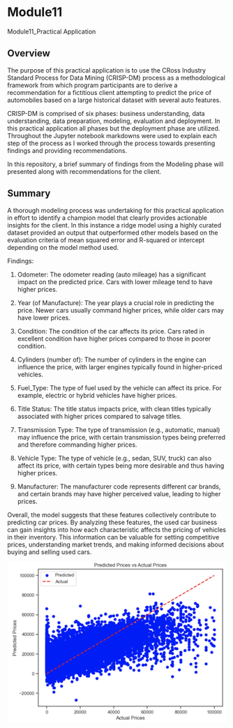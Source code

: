 # Module11
Module11_Practical Application

## Overview
The purpose of this practical application is to use the CRoss Industry Standard Process for Data Mining (CRISP-DM) process as a methodological framework from which program participants are to derive a recommendation for a fictitious client attempting to predict the price of automobiles based on a large historical dataset with several auto features.

CRISP-DM is comprised of six phases: business understanding, data understanding, data preparation, modeling, evaluation and deployment. In this practical application all phases but the deployment phase are utilized. Throughout the Jupyter notebook markdowns were used to explain each step of the process as I worked through the process towards presenting findings and providing recommendations.

In this repository, a brief summary of findings from the Modeling phase will presented along with recommendations for the client.

## Summary
A thorough modeling process was undertaking for this practical application in effort to identify a champion model that clearly provides actionable insights for the client. In this instance a ridge model using a highly curated dataset provided an output that outperformed other models based on the evaluation criteria of mean squared error and R-squared or intercept depending on the model method used.

Findings:
1. Odometer: The odometer reading (auto mileage) has a significant impact on the predicted price. Cars with lower mileage tend to have higher prices.

2. Year (of Manufacture): The year plays a crucial role in predicting the price. Newer cars usually command higher prices, while older cars may have lower prices.

3. Condition: The condition of the car affects its price. Cars rated in excellent condition have higher prices compared to those in poorer condition.

4. Cylinders (number of): The number of cylinders in the engine can influence the price, with larger engines typically found in higher-priced vehicles.

5. Fuel_Type: The type of fuel used by the vehicle can affect its price. For example, electric or hybrid vehicles have higher prices.

6. Title Status: The title status impacts price, with clean titles typically associated with higher prices compared to salvage titles.

7. Transmission Type: The type of transmission (e.g., automatic, manual) may influence the price, with certain transmission types being preferred and therefore commanding higher prices.

8. Vehicle Type: The type of vehicle (e.g., sedan, SUV, truck) can also affect its price, with certain types being more desirable and thus having higher prices.

9. Manufacturer: The manufacturer code represents different car brands, and certain brands may have higher perceived value, leading to higher prices.

Overall, the model suggests that these features collectively contribute to predicting car prices. By analyzing these features, the used car business can gain insights into how each characteristic affects the pricing of vehicles in their inventory. This information can be valuable for setting competitive prices, understanding market trends, and making informed decisions about buying and selling used cars.



![GitHub Test](Ridge_Plot.png)
